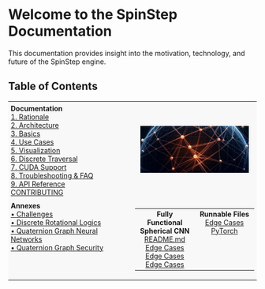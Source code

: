 # Welcome to the SpinStep Documentation

This documentation provides insight into the motivation, technology, and future of the SpinStep engine.

## Table of Contents

<table>
  <tr>
    <td style="width: 50%; background-color: #f8f8f8; vertical-align: top; padding: 5px;">
      <strong>Documentation</strong><br>
      <a href="01-rationale.md">1. Rationale</a><br>
      <a href="02-architecture.md">2. Architecture</a><br>
      <a href="03-basics.md">3. Basics</a><br>
      <a href="04-use-cases.md">4. Use Cases</a><br>
      <a href="05-visualization.md">5. Visualization</a><br>
      <a href="06-discrete-traversal.md">6. Discrete Traversal</a><br>
      <a href="07-cuda-support.md">7. CUDA Support</a><br>
      <a href="08-troubleshooting.md">8. Troubleshooting & FAQ</a><br>
      <a href="09-API-reference.md">9. API Reference</a><br>
      <a href="CONTRIBUTING.md">CONTRIBUTING</a>
    </td>
    <td style="width: 50%; background-color: #f8f8f8; text-align: center; vertical-align: middle; padding: 16px;">
      <img src="assets/img/docs-bg1.png" alt="An artistic concept of a spherical graph" style="max-width: 100%; height: auto;">
    </td>
  </tr>
  <tr>
    <td style="background-color: #f8f8f8; vertical-align: top; padding: 5px;">
      <strong>Annexes</strong><br>
      <a href="annex-challenges.md">• Challenges</a><br>
      <a href="annex-discrete-rotational-logics.md">• Discrete Rotational Logics</a><br>
      <a href="annex-qgnn.md">• Quaternion Graph Neural Networks</a><br>
      <a href="annex-security.md">• Quaternion Graph Security</a>
    </td>
    <td style="background-color: #f8f8f8; padding: 5px;">
      <table style="width: 100%; vertical-align: center">
        <tr>
          <td style="width: 50%; text-align: center; vertical-align: top;">
            <strong>Fully Functional Spherical CNN</strong><br>
            <a href="https://github.com/VoxLeone/SpinStep">README.md</a><br>
            <a href="benchmark/qgnn.py">Edge Cases</a>
            <a href="benchmark/qgnn.py">Edge Cases</a>
            <a href="benchmark/qgnn.py">Edge Cases</a>
          </td>
          <td style="width: 50%; text-align: center; vertical-align: top;">
            <strong>Runnable Files</strong><br>
            <a href="https://github.com/VoxLeone">Edge Cases</a><br>
            <a href="https://pytorch.org">PyTorch</a>
          </td>
        </tr>
      </table>
    </td>
  </tr>
</table>
